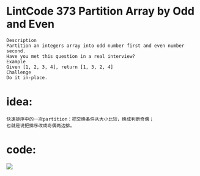 # LintCode 373 Partition Array by Odd and Even

```
Description
Partition an integers array into odd number first and even number second.
Have you met this question in a real interview?  
Example
Given [1, 2, 3, 4], return [1, 3, 2, 4]
Challenge
Do it in-place.
```

# idea:
```
快速排序中的一次partition：把交换条件从大小比较，换成判断奇偶；
也就是说把排序改成奇偶两边排。

```

# code:
![](https://github.com/only-you/-/blob/master/picture/oddEven.png)

